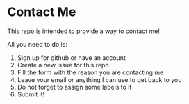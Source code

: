 # Contact Me

This repo is intended to provide a way to contact me!

All you need to do is:

1. Sign up for github or have an account
2. Create a new issue for this repo
3. Fill the form with the reason you are contacting me
4. Leave your email or anything I can use to get back to you
5. Do not forget to assign some labels to it
6. Submit it!
